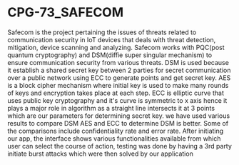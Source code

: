 # CPG-73_SAFECOM
Safecom is the project pertaining the issues of threats related to communication security in IoT devices that deals with threat detection, mitigation, device scanning and analyzing.
Safecom works with PQC(post quantum cryptography) and DSM(diffie super singular mechanism) to ensure communication security from various threats.
DSM is used because it establish a shared secret key between 2 parties for secret communication over a public network using ECC to generate points and get secret key.
AES is a block cipher mechanism where initial key is used to make many rounds of keys and encryption takes place at each step.
ECC is elliptic curve that uses public key cryptography and it's curve is symmetric to x axis hence it plays a major role in algorithm as a straight line intersects it at 3 points which are our parameters for determining secret key.
we have used various results to compare DSM AES and ECC to determine DSM is better. Some of the comparisons include confidentiality rate and error rate.
After initiating our app, the interface shows various functionalities available from which user can select the course of action, testing was done by having a 3rd party initiate burst attacks which were then solved by our application
